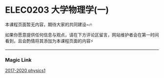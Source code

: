 
# ELEC0203 大学物理学(一)

本课程页面暂无内容，期待大家的共同建设\~🔥

如果你愿意提供任何信息与观点，请在下方评论区留言，网站维护者会在第一时间看到，且会酌情将其添加为本课程页面的内容⚡️

---

### Magic Link

[2017-2020 physics1](https://github.com/NKUSE-ICU/NKUSE.ICU/tree/main/resources/grade-1/ELEC0203/)